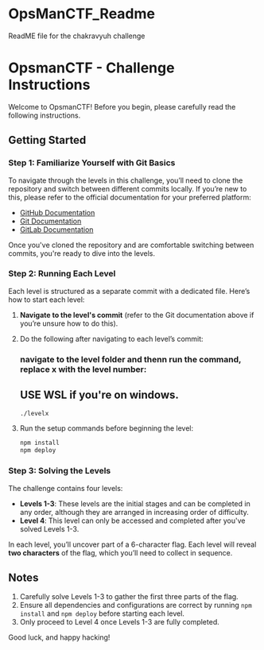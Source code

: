 # OpsManCTF_Readme
ReadME file for the chakravyuh challenge



# OpsmanCTF - Challenge Instructions

Welcome to OpsmanCTF! Before you begin, please carefully read the following instructions.

## Getting Started

### Step 1: Familiarize Yourself with Git Basics
To navigate through the levels in this challenge, you’ll need to clone the repository and switch between different commits locally. If you’re new to this, please refer to the official documentation for your preferred platform:

- [GitHub Documentation](https://docs.github.com/en/get-started/quickstart)
- [Git Documentation](https://git-scm.com/doc)
- [GitLab Documentation](https://docs.gitlab.com/ee/topics/git/)

Once you've cloned the repository and are comfortable switching between commits, you're ready to dive into the levels.

### Step 2: Running Each Level
Each level is structured as a separate commit with a dedicated file. Here’s how to start each level:

1. **Navigate to the level's commit** (refer to the Git documentation above if you’re unsure how to do this).
2. Do the following after navigating to each level’s commit:
   ### navigate to the level folder and thenn run the command, replace x with the level number:
   ## USE WSL if you're on windows.
   ```bash
   ./levelx
   ```

4. Run the setup commands before beginning the level:
   ```bash
   npm install
   npm deploy
   ```

### Step 3: Solving the Levels
The challenge contains four levels:

- **Levels 1-3**: These levels are the initial stages and can be completed in any order, although they are arranged in increasing order of difficulty.
- **Level 4**: This level can only be accessed and completed after you've solved Levels 1-3.

In each level, you’ll uncover part of a 6-character flag. Each level will reveal **two characters** of the flag, which you’ll need to collect in sequence.

## Notes
1. Carefully solve Levels 1-3 to gather the first three parts of the flag.
2. Ensure all dependencies and configurations are correct by running `npm install` and `npm deploy` before starting each level.
3. Only proceed to Level 4 once Levels 1-3 are fully completed.

Good luck, and happy hacking!
